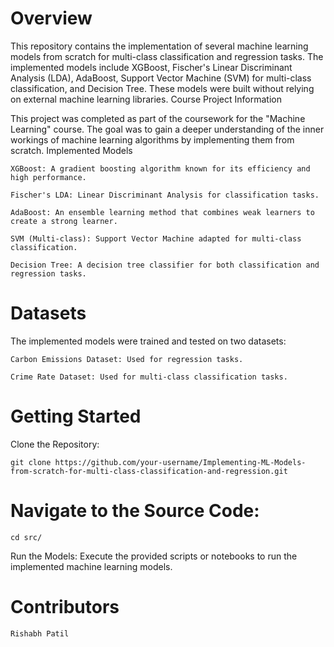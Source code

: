 # Overview

This repository contains the implementation of several machine learning models from scratch for multi-class classification and regression tasks. The implemented models include XGBoost, Fischer's Linear Discriminant Analysis (LDA), AdaBoost, Support Vector Machine (SVM) for multi-class classification, and Decision Tree. These models were built without relying on external machine learning libraries.
Course Project Information

This project was completed as part of the coursework for the "Machine Learning" course. The goal was to gain a deeper understanding of the inner workings of machine learning algorithms by implementing them from scratch.
Implemented Models

    XGBoost: A gradient boosting algorithm known for its efficiency and high performance.

    Fischer's LDA: Linear Discriminant Analysis for classification tasks.

    AdaBoost: An ensemble learning method that combines weak learners to create a strong learner.

    SVM (Multi-class): Support Vector Machine adapted for multi-class classification.

    Decision Tree: A decision tree classifier for both classification and regression tasks.

# Datasets

The implemented models were trained and tested on two datasets:

    Carbon Emissions Dataset: Used for regression tasks.

    Crime Rate Dataset: Used for multi-class classification tasks.


# Getting Started

  Clone the Repository:

  
    git clone https://github.com/your-username/Implementing-ML-Models-from-scratch-for-multi-class-classification-and-regression.git

# Navigate to the Source Code:


    cd src/

  Run the Models:
    Execute the provided scripts or notebooks to run the implemented machine learning models.

# Contributors

    Rishabh Patil

